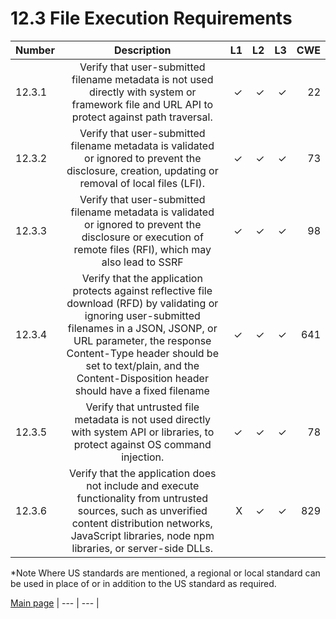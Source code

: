 # 12.3 File Execution Requirements

| Number       | Description     | L1    		| L2         | L3 		   | CWE		|
| :------------- | :----------: | -----------: | -----------:|-----------:| -----------:|
| 12.3.1 | Verify that user-submitted filename metadata is not used directly with system or framework file and URL API to protect against path traversal.| ✓   | ✓   | ✓   | 22 |
| 12.3.2 | Verify that user-submitted filename metadata is validated or ignored to prevent the disclosure, creation, updating or removal of local files (LFI).| ✓   | ✓   | ✓   | 73 |
| 12.3.3 | Verify that user-submitted filename metadata is validated or ignored to prevent the disclosure or execution of remote files (RFI), which may also lead to SSRF| ✓   | ✓   | ✓   | 98 |
| 12.3.4 | Verify that the application protects against reflective file download (RFD) by validating or ignoring user-submitted filenames in a JSON, JSONP, or URL parameter, the response Content-Type header should be set to text/plain, and the Content-Disposition header should have a fixed filename| ✓   | ✓   | ✓   | 641 |
| 12.3.5 | Verify that untrusted file metadata is not used directly with system API or libraries, to protect against OS command injection.| ✓   | ✓   | ✓   | 78 |
| 12.3.6 | Verify that the application does not include and execute functionality from untrusted sources, such as unverified content distribution networks, JavaScript libraries, node npm libraries, or server-side DLLs.| X   | ✓   | ✓   | 829 |

*Note
Where US standards are mentioned, a regional or local standard can be used in place of or in addition to the US standard as required.

[Main page](../README.md) 
| --- | --- |
